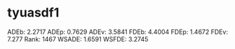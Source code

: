 # tyuasdf1

ADEb: 2.2717
ADEp: 0.7629
ADEv: 3.5841
FDEb: 4.4004
FDEp: 1.4672
FDEv: 7.277
Rank: 1467
WSADE: 1.6591
WSFDE: 3.2745